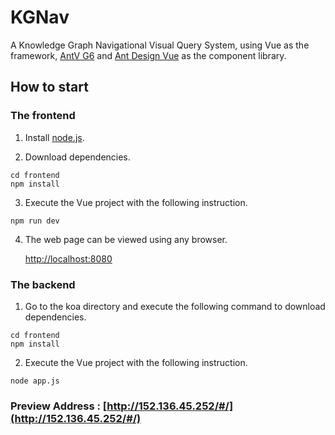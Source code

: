 # KGNav

A Knowledge Graph Navigational Visual Query System, using Vue as the framework, [AntV G6](https://g6.antv.vision/en/) and [Ant Design Vue](https://1x.antdv.com/docs/vue/introduce/) as the component library.

 
## How to start

### The frontend

1. Install [node.js](https://nodejs.org/en/download/).

2. Download dependencies.
```
cd frontend
npm install
```
3. Execute the Vue project with the following instruction.
```
npm run dev
```
4. The web page can be viewed using any browser.

     [http://localhost:8080](http://localhost:8080)


### The backend

1. Go to the koa directory and execute the following command to download dependencies.
```
cd frontend
npm install
```
2. Execute the Vue project with the following instruction.
```
node app.js
```

### Preview Address : [http://152.136.45.252/#/](http://152.136.45.252/#/)





